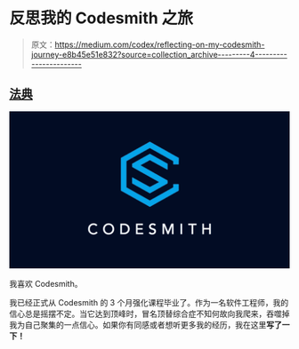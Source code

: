 # 反思我的 Codesmith 之旅

> 原文：<https://medium.com/codex/reflecting-on-my-codesmith-journey-e8b45e51e832?source=collection_archive---------4----------------------->

## [法典](http://medium.com/codex)

![](img/988982c7f92e144c0b78adf9918d123a.png)

我喜欢 Codesmith。

我已经正式从 Codesmith 的 3 个月强化课程毕业了。作为一名软件工程师，我的信心总是摇摆不定。当它达到顶峰时，冒名顶替综合症不知何故向我爬来，吞噬掉我为自己聚集的一点信心。如果你有同感或者想听更多我的经历，我在这里[](https://judanator.medium.com/feeling-the-imposter-syndrome-youre-not-alone-cd48d961726a)**写了一下！**